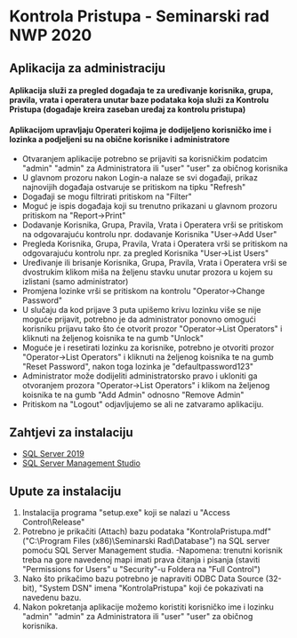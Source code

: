 # Kontrola Pristupa - Seminarski rad NWP 2020

## Aplikacija za administraciju
#### Aplikacija služi za pregled događaja te za uređivanje korisnika, grupa, pravila, vrata i operatera unutar baze podataka koja služi za Kontrolu Pristupa (događaje kreira zaseban uređaj za kontrolu pristupa)
#### Aplikacijom upravljaju Operateri kojima je dodijeljeno korisničko ime i lozinka a podjeljeni su na obične korisnike i administratore
- Otvaranjem aplikacije potrebno se prijaviti sa korisničkim podatcim "admin" "admin" za Administratora ili "user" "user" za običnog korisnika
- U glavnom prozoru nakon Login-a nalaze se svi događaji, prikaz najnovijih događaja ostvaruje se pritiskom na tipku "Refresh"
- Događaji se mogu filtrirati pritiskom na "Filter"
- Moguć je ispis događaja koji su trenutno prikazani u glavnom prozoru pritiskom na "Report->Print"
- Dodavanje Korisnika, Grupa, Pravila, Vrata i Operatera vrši se pritiskom na odgovarajuću kontrolu npr. dodavanje Korisnika "User->Add User"
- Pregleda Korisnika, Grupa, Pravila, Vrata i Operatera vrši se pritiskom na odgovarajuću kontrolu npr. za pregled Korisnika "User->List Users"
- Uređivanje ili brisanje Korisnika, Grupa, Pravila, Vrata i Operatera vrši se dvostrukim klikom miša na željenu stavku unutar prozora u kojem su izlistani (samo administrator)
- Promjena lozinke vrši se pritiskom na kontrolu "Operator->Change Password"
- U slučaju da kod prijave 3 puta upišemo krivu lozinku više se nije moguće prijavit, potrebno je da administrator ponovno omogući korisniku prijavu tako što će otvorit prozor "Operator->List Operators" i kliknuti na željenog koisnika te na gumb "Unlock"
- Moguće je i resetirati lozinku za korisnike, potrebno je otvoriti prozor "Operator->List Operators" i kliknuti na željenog koisnika te na gumb "Reset Password", nakon toga lozinka je "defaultpassword123"
- Administrator može dodijeliti administratorsko pravo i ukloniti ga otvoranjem prozora "Operator->List Operators" i klikom na željenog koisnika te na gumb "Add Admin" odnosno "Remove Admin"
- Pritiskom na "Logout" odjavljujemo se ali ne zatvaramo aplikaciju.

## Zahtjevi za instalaciju
+ [SQL Server 2019](https://www.microsoft.com/en-us/sql-server/sql-server-downloads)
+ [SQL Server Management Studio](https://docs.microsoft.com/en-us/sql/ssms/download-sql-server-management-studio-ssms?view=sql-server-ver15)

## Upute za instalaciju
1. Instalacija programa "setup.exe" koji se nalazi u "Access Control\Release"
2. Potrebno je prikačiti (Attach) bazu podataka "KontrolaPristupa.mdf" ("C:\Program Files (x86)\Seminarski Rad\Database") na SQL server pomoću SQL Server Management studia. 
 -Napomena: trenutni korisnik treba na gore navedenoj  mapi imati prava čitanja i pisanja (staviti "Permissions for Users" u "Security"-u Foldera na "Full Control")
 3. Nako što prikačimo bazu potrebno je napraviti ODBC Data Source (32-bit), "System DSN" imena "KontrolaPristupa" koji će pokazivati na navedenu bazu.
 4. Nakon pokretanja aplikacije možemo koristiti korisničko ime i lozinku "admin" "admin" za Administratora ili "user" "user" za običnog korisnika.
